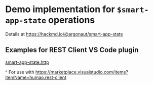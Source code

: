 # Demo implementation for `$smart-app-state` operations

Details at https://hackmd.io/@argonaut/smart-app-state

## Examples for REST Client VS Code plugin

[smart-app-state.http](./smart-app-state.http)

^ For use with https://marketplace.visualstudio.com/items?itemName=humao.rest-client

